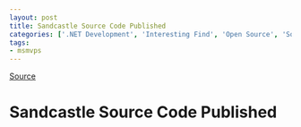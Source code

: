 ```yaml
---
layout: post
title: Sandcastle Source Code Published
categories: ['.NET Development', 'Interesting Find', 'Open Source', 'Software Development']
tags:
- msmvps
---
```

[Source](http://blogs.msmvps.com/peterritchie/2008/07/02/sandcastle-source-code-published/ "Permalink to Sandcastle Source Code Published")

# Sandcastle Source Code Published


